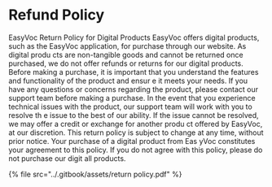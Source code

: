 # Refund Policy

EasyVoc Return Policy for Digital Products EasyVoc offers digital products, such as the EasyVoc application, for purchase through our website. As digital produ cts are non-tangible goods and cannot be returned once purchased, we do not offer refunds or returns for our digital products. Before making a purchase, it is important that you understand the features and functionality of the product and ensur e it meets your needs. If you have any questions or concerns regarding the product, please contact our support team before making a purchase. In the event that you experience technical issues with the product, our support team will work with you to resolve th e issue to the best of our ability. If the issue cannot be resolved, we may offer a credit or exchange for another produ ct offered by EasyVoc, at our discretion. This return policy is subject to change at any time, without prior notice. Your purchase of a digital product from Eas yVoc constitutes your agreement to this policy. If you do not agree with this policy, please do not purchase our digit all products.

{% file src="../.gitbook/assets/return policy.pdf" %}
